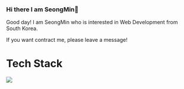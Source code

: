 ### Hi there I am SeongMin👋

Good day! I am SeongMin who is interested in Web Development from South Korea.

If you want contract me, please leave a message!

# Tech Stack
<img src="https://img.shields.io/badge/JavaScript-3766AB?style=flat-square&logo=JavaScript&logoColor=white"/></a>
